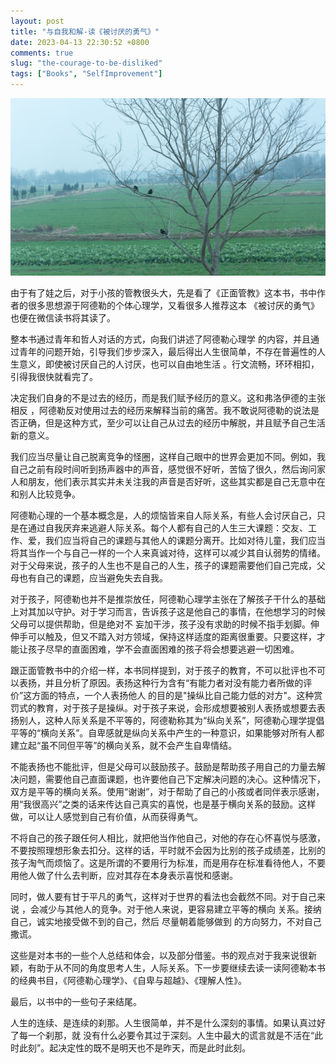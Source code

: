 ```yaml
---
layout: post
title: "与自我和解-读《被讨厌的勇气》"
date: 2023-04-13 22:30:52 +0800
comments: true
slug: "the-courage-to-be-disliked"
tags: ["Books", "SelfImprovement"]
---
```


![](/images/photo/20230203birds.jpg)

由于有了娃之后，对于小孩的管教很头大，先是看了《正面管教》这本书，书中作者的很多思想源于阿德勒的个体心理学，又看很多人推荐这本 《被讨厌的勇气》也便在微信读书将其读了。
<!--more-->

整本书通过青年和哲人对话的方式，向我们讲述了阿德勒心理学 的内容，并且通过青年的问题开始，引导我们步步深入，最后得出人生很简单，不存在普遍性的人生意义，即使被讨厌自己的人讨厌，也可以自由地生活 。行文流畅，环环相扣，引得我很快就看完了。

决定我们自身的不是过去的经历，而是我们赋予经历的意义。这和弗洛伊德的主张相反 ，阿德勒反对使用过去的经历来解释当前的痛苦。我不敢说阿德勒的说法是否正确，但是这种方式，至少可以让自己从过去的经历中解脱，并且赋予自己生活新的意义。

我们应当尽量让自己脱离竞争的怪圈，这样自己眼中的世界会更加不同。例如，我自己之前有段时间听到扬声器中的声音，感觉很不好听，苦恼了很久，然后询问家人和朋友，他们表示其实并未关注我的声音是否好听，这些其实都是自己无意中在和别人比较竞争。

阿德勒心理的一个基本概念是，人的烦恼皆来自人际关系，有些人会讨厌自己，只是在通过自我厌弃来逃避人际关系。每个人都有自己的人生三大课题：交友、工作、爱，我们应当将自己的课题与其他人的课题分离开。比如对待儿童，我们应当将其当作一个与自己一样的一个人来真诚对待，这样可以减少其自认弱势的情绪。对于父母来说，孩子的人生也不是自己的人生，孩子的课题需要他们自己完成，父母也有自己的课题，应当避免失去自我。

对于孩子，阿德勒也并不是推崇放任，阿德勒心理学主张在了解孩子干什么的基础上对其加以守护。对于学习而言，告诉孩子这是他自己的事情，在他想学习的时候父母可以提供帮助，但是绝对不 妄加干涉，孩子没有求助的时候不指手划脚。伸伸手可以触及，但又不踏入对方领域，保持这样适度的距离很重要。只要这样，才能让孩子尽早的直面困难，学不会直面困难的孩子将会想要逃避一切困难。

跟正面管教书中的介绍一样，本书同样提到，对于孩子的教育，不可以批评也不可以表扬，并且分析了原因。表扬这种行为含有“有能力者对没有能力者所做的评价”这方面的特点，一个人表扬他人 的目的是"操纵比自己能力低的对方"。这种赏罚式的教育，对于孩子是操纵。对于孩子来说，会形成想要被别人表扬或想要去表扬别人，这种人际关系是不平等的，阿德勒称其为“纵向关系”，阿德勒心理学提倡平等的“横向关系”。自卑感就是纵向关系中产生的一种意识，如果能够对所有人都 建立起“虽不同但平等”的横向关系，就不会产生自卑情结。

不能表扬也不能批评，但是父母可以鼓励孩子。鼓励是帮助孩子用自己的力量去解决问题，需要他自己直面课题，也许要他自己下定解决问题的决心。这种情况下，双方是平等的横向关系。使用“谢谢”，对于帮助了自己的小孩或者同伴表示感谢，用“我很高兴”之类的话来传达自己真实的喜悦，也是基于横向关系的鼓励。这样做，可以让人感觉到自己有价值，从而获得勇气。

不将自己的孩子跟任何人相比，就把他当作他自己，对他的存在心怀喜悦与感激，不要按照理想形象去扣分。这样的话，平时就不会因为比别的孩子成绩差，比别的孩子淘气而烦恼了。这是所谓的不要用行为标准，而是用存在标准看待他人，不要用他人做了什么去判断，应对其存在本身表示喜悦和感谢。

同时，做人要有甘于平凡的勇气，这样对于世界的看法也会截然不同。对于自己来说 ，会减少与其他人的竞争。对于他人来说，更容易建立平等的横向 关系。接纳自己，诚实地接受做不到的自己，然后 尽量朝着能够做到 的方向努力，不对自己撒谎。

这些是对本书的一些个人总结和体会，以及部分借鉴。书的观点对于我来说很新颖，有助于从不同的角度思考人生，人际关系。下一步要继续去读一读阿德勒本书的经典书目，《阿德勒心理学》、《自卑与超越》、《理解人性》。

最后，以书中的一些句子来结尾。

人生的连续、是连续的刹那。人生很简单，并不是什么深刻的事情。如果认真过好了每一个刹那，就 没有什么必要令其过于深刻。人生中最大的谎言就是不活在“此时此刻”。起决定性的既不是明天也不是昨天，而是此时此刻。